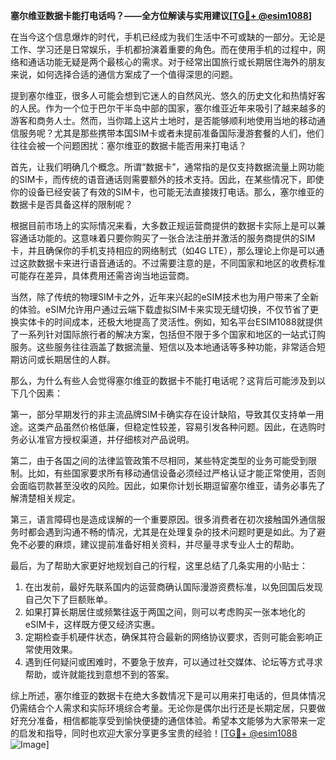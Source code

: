 **塞尔维亚数据卡能打电话吗？——全方位解读与实用建议[[TG💪+ @esim1088](https://t.me/s/esim1088)]**

在当今这个信息爆炸的时代，手机已经成为我们生活中不可或缺的一部分。无论是工作、学习还是日常娱乐，手机都扮演着重要的角色。而在使用手机的过程中，网络和通话功能无疑是两个最核心的需求。对于经常出国旅行或长期居住海外的朋友来说，如何选择合适的通信方案成了一个值得深思的问题。

提到塞尔维亚，很多人可能会想到它迷人的自然风光、悠久的历史文化和热情好客的人民。作为一个位于巴尔干半岛中部的国家，塞尔维亚近年来吸引了越来越多的游客和商务人士。然而，当你踏上这片土地时，是否能够顺利地使用当地的移动通信服务呢？尤其是那些携带本国SIM卡或者未提前准备国际漫游套餐的人们，他们往往会被一个问题困扰：塞尔维亚的数据卡能否用来打电话？

首先，让我们明确几个概念。所谓“数据卡”，通常指的是仅支持数据流量上网功能的SIM卡，而传统的语音通话则需要额外的技术支持。因此，在某些情况下，即使你的设备已经安装了有效的SIM卡，也可能无法直接拨打电话。那么，塞尔维亚的数据卡是否具备这样的限制呢？

根据目前市场上的实际情况来看，大多数正规运营商提供的数据卡实际上是可以兼容通话功能的。这意味着只要你购买了一张合法注册并激活的服务商提供的SIM卡，并且确保你的手机支持相应的网络制式（如4G LTE），那么理论上你是可以通过这款数据卡来进行语音通话的。不过需要注意的是，不同国家和地区的收费标准可能存在差异，具体费用还需咨询当地运营商。

当然，除了传统的物理SIM卡之外，近年来兴起的eSIM技术也为用户带来了全新的体验。eSIM允许用户通过云端下载虚拟SIM卡来实现无缝切换，不仅节省了更换实体卡的时间成本，还极大地提高了灵活性。例如，知名平台ESIM1088就提供了一系列针对国际旅行者的解决方案，包括但不限于多个国家和地区的一站式订购服务。这些服务往往涵盖了数据流量、短信以及本地通话等多种功能，非常适合短期访问或长期居住的人群。

那么，为什么有些人会觉得塞尔维亚的数据卡不能打电话呢？这背后可能涉及到以下几个因素：

第一，部分早期发行的非主流品牌SIM卡确实存在设计缺陷，导致其仅支持单一用途。这类产品虽然价格低廉，但稳定性较差，容易引发各种问题。因此，在选购时务必认准官方授权渠道，并仔细核对产品说明。

第二，由于各国之间的法律监管政策不尽相同，某些特定类型的业务可能受到限制。比如，有些国家要求所有移动通信设备必须经过严格认证才能正常使用，否则会面临罚款甚至没收的风险。因此，如果你计划长期逗留塞尔维亚，请务必事先了解清楚相关规定。

第三，语言障碍也是造成误解的一个重要原因。很多消费者在初次接触国外通信服务时都会遇到沟通不畅的情况，尤其是在处理复杂的技术问题时更是如此。为了避免不必要的麻烦，建议提前准备好相关资料，并尽量寻求专业人士的帮助。

最后，为了帮助大家更好地规划自己的行程，这里总结了几条实用的小贴士：

1. 在出发前，最好先联系国内的运营商确认国际漫游资费标准，以免回国后发现自己欠下了巨额账单。
2. 如果打算长期居住或频繁往返于两国之间，则可以考虑购买一张本地化的eSIM卡，这样既方便又经济实惠。
3. 定期检查手机硬件状态，确保其符合最新的网络协议要求，否则可能会影响正常使用效果。
4. 遇到任何疑问或困难时，不要急于放弃，可以通过社交媒体、论坛等方式寻求帮助，或许就能找到意想不到的答案。

综上所述，塞尔维亚的数据卡在绝大多数情况下是可以用来打电话的，但具体情况仍需结合个人需求和实际环境综合考量。无论你是偶尔出行还是长期定居，只要做好充分准备，相信都能享受到愉快便捷的通信体验。希望本文能够为大家带来一定的启发和指导，同时也欢迎大家分享更多宝贵的经验！[[TG💪+ @esim1088](https://t.me/s/esim1088) ![Image](https://i.postimg.cc/4NQfJmqS/Snipaste-2025-05-13-00-14-12.png)]